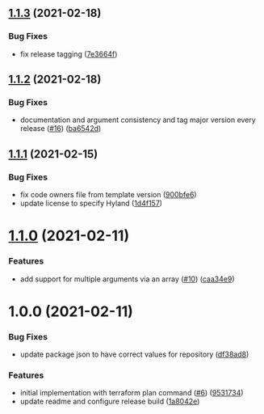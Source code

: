 ## [1.1.3](https://github.com/HylandSoftware/terraform-plan-action/compare/v1.1.2...v1.1.3) (2021-02-18)


### Bug Fixes

* fix release tagging ([7e3664f](https://github.com/HylandSoftware/terraform-plan-action/commit/7e3664f3a84fdb2ad228ed15b44fd0fe970f4718))

## [1.1.2](https://github.com/HylandSoftware/terraform-plan-action/compare/v1.1.1...v1.1.2) (2021-02-18)


### Bug Fixes

* documentation and argument consistency and tag major version every release ([#16](https://github.com/HylandSoftware/terraform-plan-action/issues/16)) ([ba6542d](https://github.com/HylandSoftware/terraform-plan-action/commit/ba6542d5cf0f617ea5002494e02f63578a4ba8fe))

## [1.1.1](https://github.com/HylandSoftware/terraform-plan-action/compare/v1.1.0...v1.1.1) (2021-02-15)


### Bug Fixes

* fix code owners file from template version ([900bfe6](https://github.com/HylandSoftware/terraform-plan-action/commit/900bfe667a3ae5694104426e22616af4df7eff65))
* update license to specify Hyland ([1d4f157](https://github.com/HylandSoftware/terraform-plan-action/commit/1d4f157ae71e068b2044f8cd99b39158e51a48ff))

# [1.1.0](https://github.com/HylandSoftware/terraform-plan-action/compare/v1.0.0...v1.1.0) (2021-02-11)


### Features

* add support for multiple arguments via an array ([#10](https://github.com/HylandSoftware/terraform-plan-action/issues/10)) ([caa34e9](https://github.com/HylandSoftware/terraform-plan-action/commit/caa34e95a668449ee9703844be17643ebe821563))

# 1.0.0 (2021-02-11)


### Bug Fixes

* update package json to have correct values for repository ([df38ad8](https://github.com/HylandSoftware/terraform-plan-action/commit/df38ad85f60603c208fd678b66ceb47e257346fc))


### Features

* initial implementation with terraform plan command ([#6](https://github.com/HylandSoftware/terraform-plan-action/issues/6)) ([9531734](https://github.com/HylandSoftware/terraform-plan-action/commit/953173421fec7000871b2c4fd56cc94f38d620d9))
* update readme and configure release build ([1a8042e](https://github.com/HylandSoftware/terraform-plan-action/commit/1a8042ea39cb4fc2c9f9b011806888da5ee1479f))
